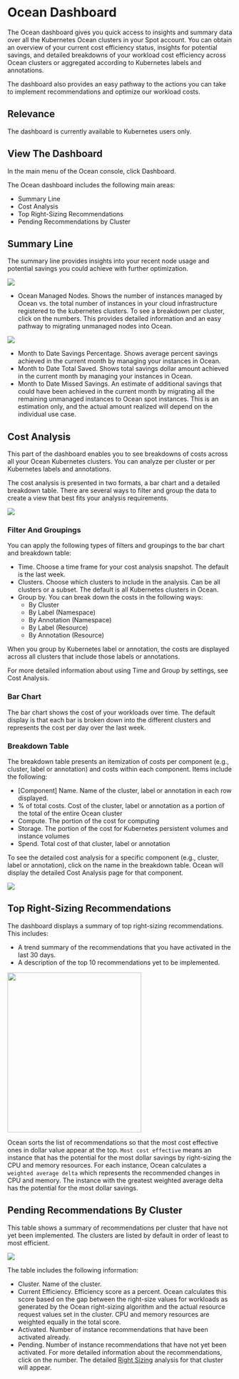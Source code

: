 # Ocean Dashboard

The Ocean dashboard gives you quick access to insights and summary data over all the Kubernetes Ocean clusters in your Spot account. You can obtain an overview of your current cost efficiency status, insights for potential savings, and detailed breakdowns of your workload cost efficiency across Ocean clusters or aggregated according to Kubernetes labels and annotations.

The dashboard also provides an easy pathway to the actions you can take to implement recommendations and optimize our workload costs.

## Relevance

The dashboard is currently available to Kubernetes users only.

## View The Dashboard

In the main menu of the Ocean console, click Dashboard.

The Ocean dashboard includes the following main areas:

- Summary Line
- Cost Analysis
- Top Right-Sizing Recommendations
- Pending Recommendations by Cluster

## Summary Line

The summary line provides insights into your recent node usage and potential savings you could achieve with further optimization.

<img src="/ocean/_media/tutorials-ocean-dashboard-01.png" />

- Ocean Managed Nodes. Shows the number of instances managed by Ocean vs. the total number of instances in your cloud infrastructure registered to the kubernetes clusters. To see a breakdown per cluster, click on the numbers. This provides detailed information and an easy pathway to migrating unmanaged nodes into Ocean.

<img src="/ocean/_media/tutorials-ocean-dashboard-02.png" />

- Month to Date Savings Percentage. Shows average percent savings achieved in the current month by managing your instances in Ocean.
- Month to Date Total Saved. Shows total savings dollar amount achieved in the current month by managing your instances in Ocean.
- Month to Date Missed Savings. An estimate of additional savings that could have been achieved in the current month by migrating all the remaining unmanaged instances to Ocean spot instances. This is an estimation only, and the actual amount realized will depend on the individual use case.

## Cost Analysis

This part of the dashboard enables you to see breakdowns of costs across all your Ocean Kubernetes clusters. You can analyze per cluster or per Kubernetes labels and annotations.

The cost analysis is presented in two formats, a bar chart and a detailed breakdown table. There are several ways to filter and group the data to create a view that best fits your analysis requirements.

<img src="/ocean/_media/tutorials-ocean-dashboard-03.png" />

### Filter And Groupings

You can apply the following types of filters and groupings to the bar chart and breakdown table:

- Time. Choose a time frame for your cost analysis snapshot. The default is the last week.
- Clusters. Choose which clusters to include in the analysis. Can be all clusters or a subset. The default is all Kubernetes clusters in Ocean.
- Group by. You can break down the costs in the following ways:
  - By Cluster
  - By Label (Namespace)
  - By Annotation (Namespace)
  - By Label (Resource)
  - By Annotation (Resource)

When you group by Kubernetes label or annotation, the costs are displayed across all clusters that include those labels or annotations.

For more detailed information about using Time and Group by settings, see Cost Analysis.

### Bar Chart

The bar chart shows the cost of your workloads over time. The default display is that each bar is broken down into the different clusters and represents the cost per day over the last week.

### Breakdown Table

The breakdown table presents an itemization of costs per component (e.g., cluster, label or annotation) and costs within each component. Items include the following:

- [Component] Name. Name of the cluster, label or annotation in each row displayed.
- % of total costs. Cost of the cluster, label or annotation as a portion of the total of the entire Ocean cluster
- Compute. The portion of the cost for computing
- Storage. The portion of the cost for Kubernetes persistent volumes and instance volumes
- Spend. Total cost of that cluster, label or annotation

To see the detailed cost analysis for a specific component (e.g., cluster, label or annotation), click on the name in the breakdown table. Ocean will display the detailed Cost Analysis page for that component.

<img src="/ocean/_media/tutorials-ocean-dashboard-04.png" />

## Top Right-Sizing Recommendations

The dashboard displays a summary of top right-sizing recommendations. This includes:

- A trend summary of the recommendations that you have activated in the last 30 days.
- A description of the top 10 recommendations yet to be implemented.

<img src="/ocean/_media/tutorials-ocean-dashboard-05.png" width="300" height="358" />

Ocean sorts the list of recommendations so that the most cost effective ones in dollar value appear at the top. `Most cost effective` means an instance that has the potential for the most dollar savings by right-sizing the CPU and memory resources. For each instance, Ocean calculates a `weighted average delta` which represents the recommended changes in CPU and memory. The instance with the greatest weighted average delta has the potential for the most dollar savings.

## Pending Recommendations By Cluster

This table shows a summary of recommendations per cluster that have not yet been implemented. The clusters are listed by default in order of least to most efficient.

<img src="/ocean/_media/tutorials-ocean-dashboard-06.png" />

The table includes the following information:

- Cluster. Name of the cluster.
- Current Efficiency. Efficiency score as a percent. Ocean calculates this score based on the gap between the right-size values for workloads as generated by the Ocean right-sizing algorithm and the actual resource request values set in the cluster. CPU and memory resources are weighted equally in the total score.
- Activated. Number of instance recommendations that have been activated already.
- Pending. Number of instance recommendations that have not yet been activated. For more detailed information about the recommendations, click on the number. The detailed [Right Sizing](ocean/features/right-sizing.md) analysis for that cluster will appear.

